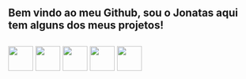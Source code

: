 <h2>
Bem vindo ao meu Github, sou o Jonatas aqui tem alguns dos meus projetos!
<h2/>

<div>
<img src="https://cdn.jsdelivr.net/gh/devicons/devicon/icons/html5/html5-original.svg" width= 50px/>
<img src="https://cdn.jsdelivr.net/gh/devicons/devicon/icons/css3/css3-original.svg" width= 50px/>
<img src="https://cdn.jsdelivr.net/gh/devicons/devicon/icons/javascript/javascript-original.svg" width= 50px />
<img src="https://cdn.jsdelivr.net/gh/devicons/devicon/icons/python/python-original-wordmark.svg" width= 50px/>
<img src="https://cdn.jsdelivr.net/gh/devicons/devicon/icons/java/java-original-wordmark.svg" width= 50px/>

<div/>
          
          
